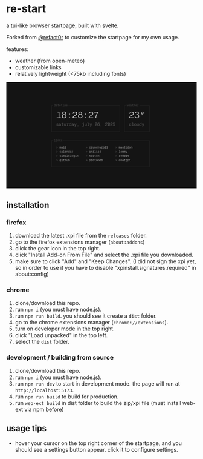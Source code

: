 # re-start

a tui-like browser startpage, built with svelte.

Forked from [@refact0r](https://github.com/refact0r/re-start) to customize the startpage for my own usage.

features:

- weather (from open-meteo)
- customizable links
- relatively lightweight (<75kb including fonts)

![a picture of the startpage](image-1.png)

## installation

### firefox

1. download the latest .xpi file from the `releases` folder.
2. go to the firefox extensions manager (`about:addons`)
3. click the gear icon in the top right.
4. click "Install Add-on From File" and select the .xpi file you downloaded.
5. make sure to click "Add" and "Keep Changes".
(I did not sign the xpi yet, so in order to use it you have to disable "xpinstall.signatures.required" in about:config)

### chrome

1. clone/download this repo.
2. run `npm i` (you must have node.js).
3. run `npm run build`. you should see it create a `dist` folder.
4. go to the chrome extensions manager (`chrome://extensions`).
5. turn on developer mode in the top right.
6. click "Load unpacked" in the top left.
7. select the `dist` folder.

### development / building from source

1. clone/download this repo.
2. run `npm i` (you must have node.js).
3. run `npm run dev` to start in development mode. the page will run at `http://localhost:5173`.
4. run `npm run build` to build for production.
5. run `web-ext build` in dist folder to build the zip/xpi file (must install web-ext via npm before)

## usage tips

- hover your cursor on the top right corner of the startpage, and you should see a settings button appear. click it to configure settings.

